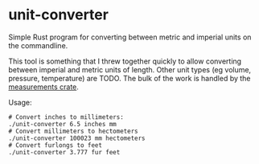 # unit-converter
Simple Rust program for converting between metric and imperial units on the commandline.

This tool is something that I threw together quickly to allow converting between imperial and metric units of length. Other unit types (eg volume, pressure, temperature) are TODO. The bulk of the work is handled by the [measurements crate](https://crates.io/crates/measurements).

Usage:
```
# Convert inches to millimeters:
./unit-converter 6.5 inches mm
# Convert millimeters to hectometers
./unit-converter 100023 mm hectometers
# Convert furlongs to feet
./unit-converter 3.777 fur feet
```
